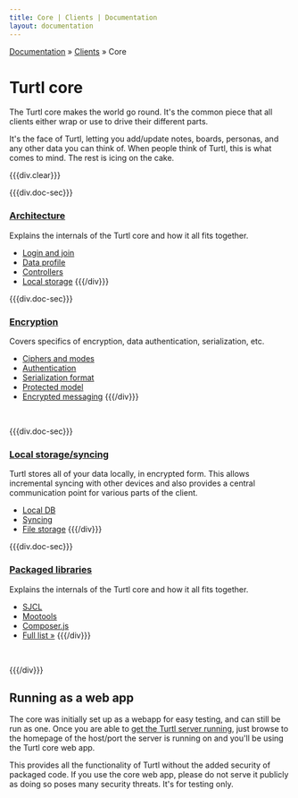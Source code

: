 ```yaml
---
title: Core | Clients | Documentation
layout: documentation
---
```


<div class="breadcrumb">
    <a href="/docs">Documentation</a> &raquo;
    <a href="/docs/clients/index">Clients</a> &raquo;
    Core
</div>


# Turtl core

The Turtl core makes the world go round. It's the common piece that all clients
either wrap or use to drive their different parts. 

It's the face of Turtl, letting you add/update notes, boards, personas, and any
other data you can think of. When people think of Turtl, this is what comes to
mind. The rest is icing on the cake.

{{{div.clear}}}

{{{div.doc-sec}}}
### [Architecture](/docs/clients/core/architecture)
Explains the internals of the Turtl core and how it all fits together.

- [Login and join](/docs/clients/core/architecture#login-and-join)
- [Data profile](/docs/clients/core/architecture#data-profile)
- [Controllers](/docs/clients/core/architecture#controllers)
- [Local storage](/docs/clients/core/architecture#local-storage)
{{{/div}}}

{{{div.doc-sec}}}
### [Encryption](/docs/clients/core/encryption)
Covers specifics of encryption, data authentication, serialization, etc.

- [Ciphers and modes](/docs/clients/core/encryption#ciphers-and-modes)
- [Authentication](/docs/clients/core/encryption#authentication)
- [Serialization format](/docs/clients/core/encryption#serialization-format)
- [Protected model](/docs/clients/core/encryption#protected-model)
- [Encrypted messaging](/docs/clients/core/encryption#encrypted-messaging)
{{{/div}}}

<div class="clearMe">&nbsp;</div>

{{{div.doc-sec}}}
### [Local storage/syncing](/docs/clients/core/local_db)
Turtl stores all of your data locally, in encrypted form. This allows
incremental syncing with other devices and also provides a central communication
point for various parts of the client.

- [Local DB](/docs/clients/core/local_db#local-db)
- [Syncing](/docs/clients/core/local_db#syncing)
- [File storage](/docs/clients/core/local_db#file-storage)
{{{/div}}}

{{{div.doc-sec}}}
### [Packaged libraries](/docs/clients/core/libraries)
Explains the internals of the Turtl core and how it all fits together.

- [SJCL](/docs/clients/core/libraries#sjcl)
- [Mootools](/docs/clients/core/libraries#mootools)
- [Composer.js](/docs/clients/core/libraries#composer-js)
- [Full list &raquo;](/docs/clients/core/libraries)
{{{/div}}}

<div class="clearMe">&nbsp;</div>

{{{/div}}}

## Running as a web app
The core was initially set up as a webapp for easy testing, and can still be run
as one. Once you are able to [get the Turtl server running](/docs/server/running),
just browse to the homepage of the host/port the server is running on and you'll
be using the Turtl core web app.

This provides all the functionality of Turtl without the added security of
packaged code. If you use the core web app, please do not serve it publicly as
doing so poses many security threats. It's for testing only.


